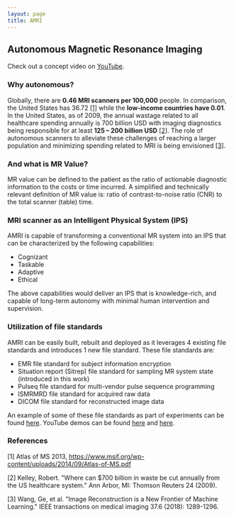 ```yaml
---
layout: page
title: AMRI
---
```


## Autonomous Magnetic Resonance Imaging

Check out a concept video on [YouTube](https://www.youtube.com/watch?v=2XroYwUxzD4).

### Why autonomous?
Globally, there are **0.46 MRI scanners per 100,000** people. In comparison, the United States has 36.72 [[1]](#references) while the **low-income countries have 0.01**. In the United States, as of 2009, the annual wastage related to all healthcare spending annually is 700 billion USD with imaging diagnostics being responsible for at least **125 – 200 billion USD** [[2]](#references). The role of autonomous scanners to alleviate these challenges of reaching a larger population and minimizing spending related to MRI is being envisioned [[3]](#references).

### And what is MR Value?
MR value can be defined to the patient as the ratio of actionable diagnostic information to the costs or time incurred. A simplified and technically relevant definition of MR value is: ratio of contrast-to-noise ratio (CNR) to the total scanner (table) time.

### MRI scanner as an Intelligent Physical System (IPS)
AMRI is capable of transforming a conventional MR system into an IPS that can be characterized by the following capabilities:
- Cognizant
- Taskable
- Adaptive
- Ethical

The above capabilities would deliver an IPS that is knowledge-rich, and capable of long-term autonomy with minimal human intervention and supervision.

### Utilization of file standards
AMRI can be easily built, rebuilt and deployed as it leverages 4 existing file standards and introduces 1 new file standard. These file standards are:
- EMR file standard for subject information encryption
- Situation report (Sitrep) file standard for sampling MR system state (introduced in this work)
- Pulseq file standard for multi-vendor pulse sequence programming
- ISMRMRD file standard for acquired raw data
- DICOM file standard for reconstructed image data

An example of some of these file standards as part of experiments can be found [here](https://github.com/imr-framework/imr-framework/tree/master/amri). YouTube demos can be found [here](https://youtu.be/ccKxyWZLjto) and [here](https://youtu.be/ZToRLwXQW1A).

### References
[1] Atlas of MS 2013, https://www.msif.org/wp-content/uploads/2014/09/Atlas-of-MS.pdf

[2] Kelley, Robert. "Where can $700 billion in waste be cut annually from the US healthcare system." Ann Arbor, MI: Thomson Reuters 24 (2009).

[3] Wang, Ge, et al. "Image Reconstruction is a New Frontier of Machine Learning." IEEE transactions on medical imaging 37.6 (2018): 1289-1296.
